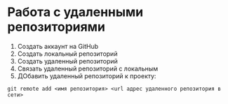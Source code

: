 # Работа с удаленными репозиториями
1. Создать аккаунт на GitHub
2. Создать локальный репозиторий
3. Создать удаленный репозиторий
4. Связать удаленный репозиторий с локальным
5. ДОбавить удаленный репозиторий к проекту:
```
git remote add <имя репозитория> <url адрес удаленного репозитория в сети>
```
